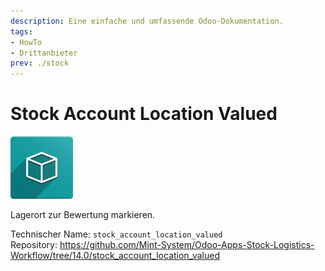 ```yaml
---
description: Eine einfache und umfassende Odoo-Dokumentation.
tags:
- HowTo
- Drittanbieter
prev: ./stock
---
```

# Stock Account Location Valued
![icon_oms_box](assets/icon_oms_box.png)

Lagerort zur Bewertung markieren.

Technischer Name: `stock_account_location_valued`\
Repository: <https://github.com/Mint-System/Odoo-Apps-Stock-Logistics-Workflow/tree/14.0/stock_account_location_valued>
